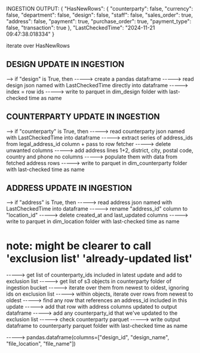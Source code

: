 INGESTION OUTPUT:
{
  "HasNewRows": {
    "counterparty": false,
    "currency": false,
    "department": false,
    "design": false,
    "staff": false,
    "sales_order": true,
    "address": false,
    "payment": true,
    "purchase_order": true,
    "payment_type": false,
    "transaction": true
  },
  "LastCheckedTime": "2024-11-21 09:47:38.018334"
}

iterate over HasNewRows

## DESIGN UPDATE IN INGESTION
--> if "design" is True, then
-----> create a pandas dataframe
-----> read design json named with LastCheckedTime directly into dataframe
-----> index = row ids
-----> write to parquet in dim_design folder with last-checked time as name

## COUNTERPARTY UPDATE IN INGESTION
--> if "counterparty" is True, then
-----> read counterparty json named with LastCheckedTime into dataframe
-----> extract series of address_ids from legal_address_id column + pass to row fetcher
-----> delete unwanted columns
-----> add address lines 1+2, district, city, postal code, country and phone no columns
-----> populate them with data from fetched address rows
-----> write to parquet in dim_counterparty folder with last-checked time as name

## ADDRESS UPDATE IN INGESTION
--> if "address" is True, then
-----> read address json named with LastCheckedTime into dataframe
-----> rename "address_id" column to "location_id"
-----> delete created_at and last_updated columns
-----> write to parquet in dim_location folder with last-checked time as name

# note: might be clearer to call 'exclusion list' 'already-updated list'
-----> get list of counterparty_ids included in latest update and add to exclusion list
-----> get list of s3 objects in counterparty folder of ingestion bucket
-----> iterate over them from newest to oldest, ignoring ids on exclusion list
-----> within objects, iterate over rows from newest to oldest
-----> find any row that references an address_id included in this update
-----> add that row with address columns updated to output dataframe
-----> add any counterparty_id that we've updated to the exclusion list
-----> check counterparty parquet
-----> write output dataframe to counterparty parquet folder with last-checked time as name





-----> pandas.dataframe(columns=["design_id", "design_name", "file_location", "file_name"])